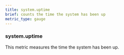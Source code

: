 ```yaml
---
title: system.uptime
brief: counts the time the system has been up
metric_type: gauge
---
```

### system.uptime

This metric measures the time the system has been up.